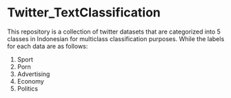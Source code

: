 # Twitter_TextClassification
This repository is a collection of twitter datasets that are categorized into 5 classes in Indonesian for multiclass classification purposes. While the labels for each data are as follows:
1. Sport
2. Porn
3. Advertising
4. Economy
5. Politics

